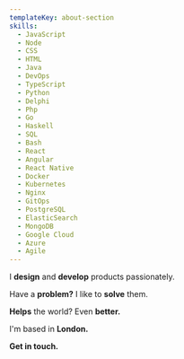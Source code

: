 ```yaml
---
templateKey: about-section
skills:
  - JavaScript
  - Node
  - CSS
  - HTML
  - Java
  - DevOps
  - TypeScript
  - Python
  - Delphi
  - Php
  - Go
  - Haskell
  - SQL
  - Bash
  - React
  - Angular
  - React Native
  - Docker
  - Kubernetes
  - Nginx
  - GitOps
  - PostgreSQL
  - ElasticSearch
  - MongoDB
  - Google Cloud
  - Azure
  - Agile
---
```

I **design** and **develop** products passionately.

Have a **problem?** I like to **solve** them.

**Helps** the world? Even **better.**

I'm based in **London.**

**Get in touch.**